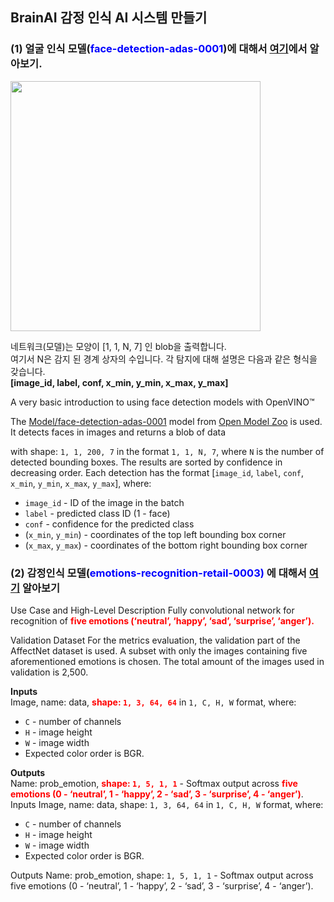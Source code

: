 ## BrainAI 감정 인식 AI 시스템 만들기

### (1) 얼굴 인식 모델(<span style="color:blue">face-detection-adas-0001</span>)에 대해서 [여기](https://docs.openvino.ai/2024/omz_models_model_emotions_recognition_retail_0003.html)에서 알아보기.

<img src="https://docs.openvino.ai/2022.1/_images/face-detection-adas-0001.png" style="width:400px; float:left;" />
<div style="clear:both;"></div>

네트워크(모델)는 모양이 [1, 1, N, 7] 인 blob을 출력합니다. <br>
여기서 N은 감지 된 경계 상자의 수입니다. 각 탐지에 대해 설명은 다음과 같은 형식을 갖습니다.<br>
<b>[image_id, label, conf, x_min, y_min, x_max, y_max]</b>

A very basic introduction to using face detection models with OpenVINO™ 

The [Model/face-detection-adas-0001](https://github.com/openvinotoolkit/open_model_zoo/blob/master/models/intel/face-detection-adas-0001/README.md) model from [Open Model Zoo](https://github.com/openvinotoolkit/open_model_zoo/) is used. It detects faces in images and returns a blob of data 

with shape: `1, 1, 200, 7` in the format `1, 1, N, 7`, where `N` is the number of detected
bounding boxes. The results are sorted by confidence in decreasing order. Each detection has the format
[`image_id`, `label`, `conf`, `x_min`, `y_min`, `x_max`, `y_max`], where:

- `image_id` - ID of the image in the batch
- `label` - predicted class ID (1 - face)
- `conf` - confidence for the predicted class
- (`x_min`, `y_min`) - coordinates of the top left bounding box corner
- (`x_max`, `y_max`) - coordinates of the bottom right bounding box corner

### (2) 감정인식 모델(<span style="color:blue">emotions-recognition-retail-0003)</span> 에 대해서 [여기](https://docs.openvino.ai/2022.1/omz_models_model_face_detection_adas_0001.html) 알아보기
Use Case and High-Level Description
Fully convolutional network for recognition of <b><span style="color:red">five emotions (‘neutral’, ‘happy’, ‘sad’, ‘surprise’, ‘anger’).</span></b>

Validation Dataset
For the metrics evaluation, the validation part of the AffectNet dataset is used. A subset with only the images containing five aforementioned emotions is chosen. The total amount of the images used in validation is 2,500.

<b>Inputs</b><br>
Image, name: data, <b><span style="color:red">shape: `1, 3, 64, 64`</b></span> in `1, C, H, W` format, where:

- `C` - number of channels
- `H` - image height
- `W` - image width
- Expected color order is BGR.

<b>Outputs</b><br>
Name: prob_emotion, <b><span style="color:red">shape: `1, 5, 1, 1`</span></b> - Softmax output across <b><span style="color:red">five emotions (0 - ‘neutral’, 1 - ‘happy’, 2 - ‘sad’, 3 - ‘surprise’, 4 - ‘anger’)</span></b>.
Inputs
Image, name: data, shape: `1, 3, 64, 64` in `1, C, H, W` format, where:

- `C` - number of channels
- `H` - image height
- `W` - image width
- Expected color order is BGR.

Outputs
Name: prob_emotion, shape: `1, 5, 1, 1` - Softmax output across five emotions (0 - ‘neutral’, 1 - ‘happy’, 2 - ‘sad’, 3 - ‘surprise’, 4 - ‘anger’).
